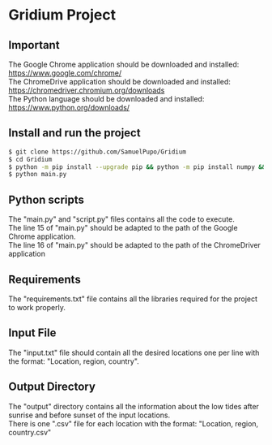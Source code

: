 # Gridium Project  

## Important  

The Google Chrome application should be downloaded and installed: https://www.google.com/chrome/  
The ChromeDrive application should be downloaded and installed: https://chromedriver.chromium.org/downloads  
The Python language should be downloaded and installed: https://www.python.org/downloads/  

## Install and run the project  

```bash
$ git clone https://github.com/SamuelPupo/Gridium
$ cd Gridium
$ python -m pip install --upgrade pip && python -m pip install numpy && python -m pip install pandas && python -m pip install selenium
$ python main.py
```

## Python scripts  

The "main.py" and "script.py" files contains all the code to execute.  
The line 15 of "main.py" should be adapted to the path of the Google Chrome application.  
The line 16 of "main.py" should be adapted to the path of the ChromeDriver application  

## Requirements  

The "requirements.txt" file contains all the libraries required for the project to work properly.  

## Input File  

The "input.txt" file should contain all the desired locations one per line with the format: "Location, region, country".  

## Output Directory  

The "output" directory contains all the information about the low tides after sunrise and before sunset of the input locations.  
There is one ".csv" file for each location with the format: "Location, region, country.csv"  
